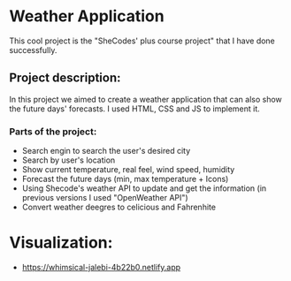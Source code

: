# Weather Application

This cool project is the "SheCodes' plus course project" that I have done successfully.

## Project description:
In this project we aimed to create a weather application that can also show the future days' forecasts.
I used HTML, CSS and JS to implement it.

### Parts of the project:
- Search engin to search the user's desired city
- Search by user's location
- Show current temperature, real feel, wind speed, humidity
- Forecast the future days (min, max temperature + Icons)
- Using Shecode's weather API to update and get the information (in previous versions I used "OpenWeather API")
- Convert weather deegres to celicious and Fahrenhite

# Visualization:
- https://whimsical-jalebi-4b22b0.netlify.app
